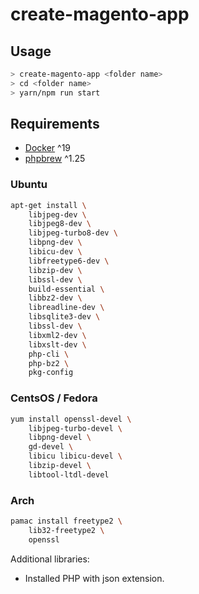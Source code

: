 # create-magento-app

## Usage

```bash
> create-magento-app <folder name>
> cd <folder name>
> yarn/npm run start
```

## Requirements

- [Docker](https://docs.docker.com/get-docker/) ^19
- [phpbrew](https://github.com/phpbrew/phpbrew) ^1.25

### Ubuntu

```sh
apt-get install \
    libjpeg-dev \
    libjpeg8-dev \
    libjpeg-turbo8-dev \
    libpng-dev \
    libicu-dev \
    libfreetype6-dev \
    libzip-dev \
    libssl-dev \
    build-essential \
    libbz2-dev \
    libreadline-dev \
    libsqlite3-dev \
    libssl-dev \
    libxml2-dev \
    libxslt-dev \
    php-cli \
    php-bz2 \
    pkg-config
```

### CentsOS / Fedora
```sh
yum install openssl-devel \
    libjpeg-turbo-devel \
    libpng-devel \
    gd-devel \
    libicu libicu-devel \
    libzip-devel \
    libtool-ltdl-devel
```

### Arch
```sh
pamac install freetype2 \
    lib32-freetype2 \
    openssl
```
Additional libraries:  
- Installed PHP with json extension.  
